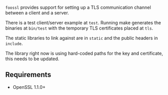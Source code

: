 `foossl` provides support for setting up a TLS communication channel between a client and a server.

There is a test client/server example at `test`. Running make generates the binaries at `bin/test` with the temporary TLS certificates placed at `tls`.

The static libraries to link against are in `static` and the public headers in `include`.

The library right now is using hard-coded paths for the key and certificate, this needs to be updated.

## Requirements

- OpenSSL 1.1.0+
